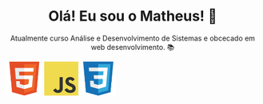  

<div align="center">
  <h1> Olá! Eu sou o Matheus! 👋  </h1>
<p>Atualmente curso Análise e Desenvolvimento de Sistemas e obcecado em web desenvolvimento. 📚</p>
 <div align="left">
 
<div style="display:inline_block">
<img src="https://raw.githubusercontent.com/devicons/devicon/master/icons/html5/html5-original.svg"  width="70px" height="70px">
<img src="https://raw.githubusercontent.com/devicons/devicon/9f4f5cdb393299a81125eb5127929ea7bfe42889/icons/javascript/javascript-original.svg" width="70px" height="70px">
<img src="https://raw.githubusercontent.com/devicons/devicon/master/icons/css3/css3-original.svg" width=70px" height="70px">
</div>                                                                                                                       
                                                                                                                                                                                 
                                                                                                                            


                                                                                                                            
                                                                                                                             
                                                                                                                             

<!--
**matheusxreis/matheusxreis** is a ✨ _special_ ✨ repository because its `README.md` (this file) appears on your GitHub profile.

Here are some ideas to get you started:

- 🔭 I’m currently working on ...
- 🌱 I’m currently learning ...
- 👯 I’m looking to collaborate on ...
- 🤔 I’m looking for help with ...
- 💬 Ask me about ...
- 📫 How to reach me: ...
- 😄 Pronouns: ...
- ⚡ Fun fact: ...
-->


